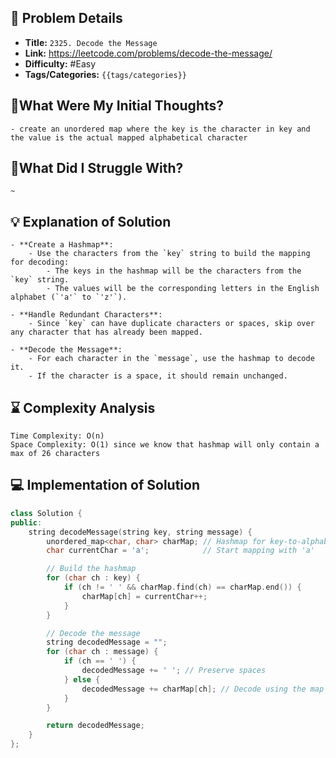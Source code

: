## 📝 Problem Details

- **Title:** `2325. Decode the Message`
- **Link:** https://leetcode.com/problems/decode-the-message/
- **Difficulty:** #Easy 
- **Tags/Categories:** `{{tags/categories}}`

## 💭What Were My Initial Thoughts?

```
- create an unordered map where the key is the character in key and the value is the actual mapped alphabetical character
```

## 🤔What Did I Struggle With?

```
~
```

## 💡 Explanation of Solution

```
- **Create a Hashmap**:
    - Use the characters from the `key` string to build the mapping for decoding:
        - The keys in the hashmap will be the characters from the `key` string.
        - The values will be the corresponding letters in the English alphabet (`'a'` to `'z'`).

- **Handle Redundant Characters**:    
    - Since `key` can have duplicate characters or spaces, skip over any character that has already been mapped.

- **Decode the Message**:    
    - For each character in the `message`, use the hashmap to decode it.
    - If the character is a space, it should remain unchanged.
```

## ⌛ Complexity Analysis

```
Time Complexity: O(n)
Space Complexity: O(1) since we know that hashmap will only contain a max of 26 characters
```

## 💻 Implementation of Solution

```cpp
class Solution {
public:
    string decodeMessage(string key, string message) {
        unordered_map<char, char> charMap; // Hashmap for key-to-alphabet mapping
        char currentChar = 'a';            // Start mapping with 'a'

        // Build the hashmap
        for (char ch : key) {
            if (ch != ' ' && charMap.find(ch) == charMap.end()) {
                charMap[ch] = currentChar++;
            }
        }

        // Decode the message
        string decodedMessage = "";
        for (char ch : message) {
            if (ch == ' ') {
                decodedMessage += ' '; // Preserve spaces
            } else {
                decodedMessage += charMap[ch]; // Decode using the map
            }
        }

        return decodedMessage;
    }
};
```
